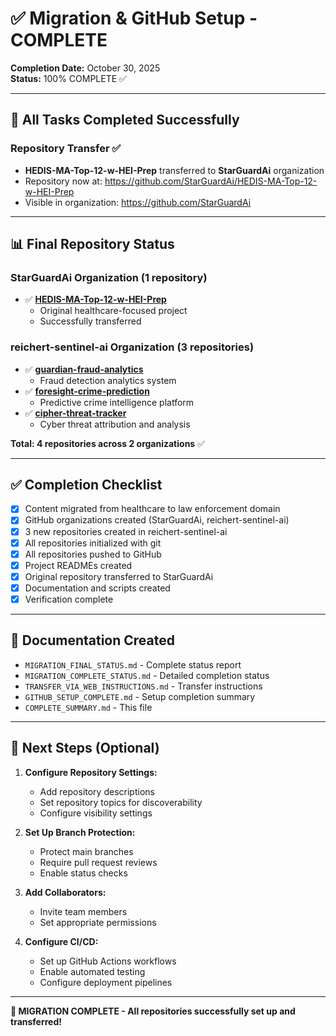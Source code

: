 # ✅ Migration & GitHub Setup - COMPLETE

**Completion Date:** October 30, 2025  
**Status:** 100% COMPLETE ✅

---

## 🎉 All Tasks Completed Successfully

### Repository Transfer ✅
- **HEDIS-MA-Top-12-w-HEI-Prep** transferred to **StarGuardAi** organization
- Repository now at: https://github.com/StarGuardAi/HEDIS-MA-Top-12-w-HEI-Prep
- Visible in organization: https://github.com/StarGuardAi

---

## 📊 Final Repository Status

### StarGuardAi Organization (1 repository)
- ✅ **[HEDIS-MA-Top-12-w-HEI-Prep](https://github.com/StarGuardAi/HEDIS-MA-Top-12-w-HEI-Prep)**
  - Original healthcare-focused project
  - Successfully transferred

### reichert-sentinel-ai Organization (3 repositories)
- ✅ **[guardian-fraud-analytics](https://github.com/reichert-sentinel-ai/guardian-fraud-analytics)**
  - Fraud detection analytics system
- ✅ **[foresight-crime-prediction](https://github.com/reichert-sentinel-ai/foresight-crime-prediction)**
  - Predictive crime intelligence platform
- ✅ **[cipher-threat-tracker](https://github.com/reichert-sentinel-ai/cipher-threat-tracker)**
  - Cyber threat attribution and analysis

**Total: 4 repositories across 2 organizations** ✅

---

## ✅ Completion Checklist

- [x] Content migrated from healthcare to law enforcement domain
- [x] GitHub organizations created (StarGuardAi, reichert-sentinel-ai)
- [x] 3 new repositories created in reichert-sentinel-ai
- [x] All repositories initialized with git
- [x] All repositories pushed to GitHub
- [x] Project READMEs created
- [x] Original repository transferred to StarGuardAi
- [x] Documentation and scripts created
- [x] Verification complete

---

## 📁 Documentation Created

- `MIGRATION_FINAL_STATUS.md` - Complete status report
- `MIGRATION_COMPLETE_STATUS.md` - Detailed completion status
- `TRANSFER_VIA_WEB_INSTRUCTIONS.md` - Transfer instructions
- `GITHUB_SETUP_COMPLETE.md` - Setup completion summary
- `COMPLETE_SUMMARY.md` - This file

---

## 🚀 Next Steps (Optional)

1. **Configure Repository Settings:**
   - Add repository descriptions
   - Set repository topics for discoverability
   - Configure visibility settings

2. **Set Up Branch Protection:**
   - Protect main branches
   - Require pull request reviews
   - Enable status checks

3. **Add Collaborators:**
   - Invite team members
   - Set appropriate permissions

4. **Configure CI/CD:**
   - Set up GitHub Actions workflows
   - Enable automated testing
   - Configure deployment pipelines

---

**🎉 MIGRATION COMPLETE - All repositories successfully set up and transferred!**

